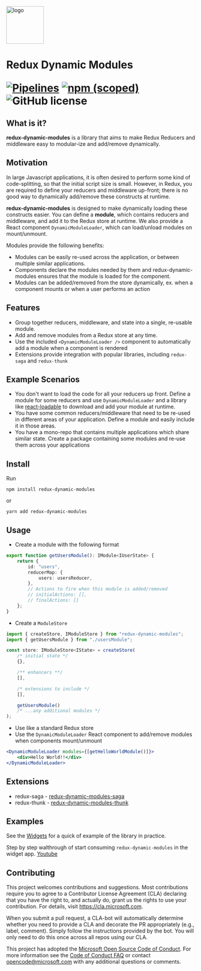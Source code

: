 <div>
<img src="docs/redux-dynamic-modules.png" alt="logo" width="100">
</img>
<h1>Redux Dynamic Modules</h1<
</div>

[![Pipelines](https://dev.azure.com/redux-dynamic-modules/redux-dynamic-modules/_apis/build/status/Microsoft.redux-dynamic-modules?branchName=master)](https://dev.azure.com/redux-dynamic-modules/redux-dynamic-modules/redux-dynamic-modules%20Team/_build?definitionId=1&_a=summary) [![npm (scoped)](https://img.shields.io/npm/v/redux-dynamic-modules.svg)](https://npmjs.org/package/redux-dynamic-modules) ![GitHub license](https://img.shields.io/badge/license-MIT-blue.svg)

## What is it?

**redux-dynamic-modules** is a library that aims to make Redux Reducers and middleware easy to modular-ize and add/remove dynamically.

## Motivation

In large Javascript applications, it is often desired to perform some kind of code-splitting, so that the initial script size is small. However, in Redux, you are required to define your reducers and middleware up-front; there is no good way to dynamically add/remove these constructs at runtime.

**redux-dynamic-modules** is designed to make dynamically loading these constructs easier. You can define a **module**, which contains reducers and middleware, and add it to the Redux store at runtime. We also provide a React component `DynamicModuleLoader`, which can load/unload modules on mount/unmount.

Modules provide the following benefits:

-   Modules can be easily re-used across the application, or between multiple similar applications.
-   Components declare the modules needed by them and redux-dynamic-modules ensures that the module is loaded for the component.
-   Modules can be added/removed from the store dynamically, ex. when a component mounts or when a user performs an action

## Features

-   Group together reducers, middleware, and state into a single, re-usable module.
-   Add and remove modules from a Redux store at any time.
-   Use the included `<DynamicModuleLoader />` component to automatically add a module when a component is rendered
-   Extensions provide integration with popular libraries, including `redux-saga` and `redux-thunk`

## Example Scenarios

-   You don't want to load the code for all your reducers up front. Define a module for some reducers and use `DynamicModuleLoader` and a library like [react-loadable](https://github.com/jamiebuilds/react-loadable) to download and add your module at runtime.
-   You have some common reducers/middleware that need to be re-used in different areas of your application. Define a module and easily include it in those areas.
-   You have a mono-repo that contains multiple applications which share similar state. Create a package containing some modules and re-use them across your applications

## Install

Run

```
npm install redux-dynamic-modules
```

or

```
yarn add redux-dynamic-modules
```

## Usage

-   Create a module with the following format

```typescript
export function getUsersModule(): IModule<IUserState> {
    return {
        id: "users",
        reducerMap: {
            users: usersReducer,
        },
        // Actions to fire when this module is added/removed
        // initialActions: [],
        // finalActions: []
    };
}
```

-   Create a `ModuleStore`

```typescript
import { createStore, IModuleStore } from "redux-dynamic-modules";
import { getUsersModule } from "./usersModule";

const store: IModuleStore<IState> = createStore(
    /* initial state */
    {},

    /** enhancers **/
    [],

    /* extensions to include */
    [],

    getUsersModule()
    /* ...any additional modules */
);
```

-   Use like a standard Redux store
-   Use the `DynamicModuleLoader` React component to add/remove modules when components mount/unmount

```jsx
<DynamicModuleLoader modules={[getHelloWorldModule()]}>
    <div>Hello World!!</div>
</DynamicModuleLoader>
```

## Extensions

-   redux-saga - [redux-dynamic-modules-saga](https://www.npmjs.com/package/redux-dynamic-modules-saga)
-   redux-thunk - [redux-dynamic-modules-thunk](https://www.npmjs.com/package/redux-dynamic-modules-thunk)

## Examples

See the [Widgets](https://github.com/Microsoft/redux-dynamic-modules/tree/master/packages/widgets-example) for a quick of example of the library in practice.

Step by step walthrough of start consuming `redux-dynamic-modules` in the widget app. [Youtube](https://www.youtube.com/watch?v=SktRbSZ-4Tk)

## Contributing

This project welcomes contributions and suggestions. Most contributions require you to agree to a
Contributor License Agreement (CLA) declaring that you have the right to, and actually do, grant us
the rights to use your contribution. For details, visit https://cla.microsoft.com.

When you submit a pull request, a CLA-bot will automatically determine whether you need to provide
a CLA and decorate the PR appropriately (e.g., label, comment). Simply follow the instructions
provided by the bot. You will only need to do this once across all repos using our CLA.

This project has adopted the [Microsoft Open Source Code of Conduct](https://opensource.microsoft.com/codeofconduct/).
For more information see the [Code of Conduct FAQ](https://opensource.microsoft.com/codeofconduct/faq/) or
contact [opencode@microsoft.com](mailto:opencode@microsoft.com) with any additional questions or comments.
